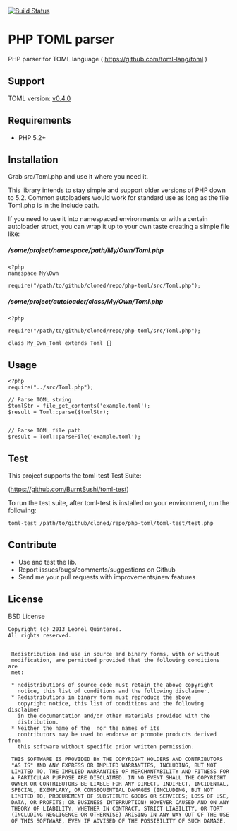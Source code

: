 [![Build Status](https://travis-ci.org/leonelquinteros/php-toml.svg?branch=master)](https://travis-ci.org/leonelquinteros/php-toml)


PHP TOML parser
===============

PHP parser for TOML language ( https://github.com/toml-lang/toml )


Support
-------

TOML version: [v0.4.0](https://github.com/mojombo/toml/blob/master/versions/en/toml-v0.4.0.md)


Requirements
------------

- PHP 5.2+


Installation
------------

Grab src/Toml.php and use it where you need it.

This library intends to stay simple and support older versions of PHP down to 5.2.
Common autoloaders would work for standard use as long as the file Toml.php is in the include path.


If you need to use it into namespaced environments or with a certain autoloader struct,
you can wrap it up to your own taste creating a simple file like:


##### /some/project/namespace/path/My/Own/Toml.php

```
<?php
namespace My\Own

require("/path/to/github/cloned/repo/php-toml/src/Toml.php");

```


##### /some/project/autoloader/class/My/Own/Toml.php

```
<?php

require("/path/to/github/cloned/repo/php-toml/src/Toml.php");

class My_Own_Toml extends Toml {}

```


Usage
-----

```
<?php
require("../src/Toml.php");

// Parse TOML string
$tomlStr = file_get_contents('example.toml');
$result = Toml::parse($tomlStr);


// Parse TOML file path
$result = Toml::parseFile('example.toml');
```


Test
----

This project supports the toml-test Test Suite:

(https://github.com/BurntSushi/toml-test)

To run the test suite, after toml-test is installed on your environment, run the following:

```
toml-test /path/to/github/cloned/repo/php-toml/toml-test/test.php
```


Contribute
----------

- Use and test the lib.
- Report issues/bugs/comments/suggestions on Github
- Send me your pull requests with improvements/new features


License
-------

BSD License

```
Copyright (c) 2013 Leonel Quinteros.
All rights reserved.


 Redistribution and use in source and binary forms, with or without
 modification, are permitted provided that the following conditions are
 met:

 * Redistributions of source code must retain the above copyright
   notice, this list of conditions and the following disclaimer.
 * Redistributions in binary form must reproduce the above
   copyright notice, this list of conditions and the following disclaimer
   in the documentation and/or other materials provided with the
   distribution.
 * Neither the name of the  nor the names of its
   contributors may be used to endorse or promote products derived from
   this software without specific prior written permission.

 THIS SOFTWARE IS PROVIDED BY THE COPYRIGHT HOLDERS AND CONTRIBUTORS
 "AS IS" AND ANY EXPRESS OR IMPLIED WARRANTIES, INCLUDING, BUT NOT
 LIMITED TO, THE IMPLIED WARRANTIES OF MERCHANTABILITY AND FITNESS FOR
 A PARTICULAR PURPOSE ARE DISCLAIMED. IN NO EVENT SHALL THE COPYRIGHT
 OWNER OR CONTRIBUTORS BE LIABLE FOR ANY DIRECT, INDIRECT, INCIDENTAL,
 SPECIAL, EXEMPLARY, OR CONSEQUENTIAL DAMAGES (INCLUDING, BUT NOT
 LIMITED TO, PROCUREMENT OF SUBSTITUTE GOODS OR SERVICES; LOSS OF USE,
 DATA, OR PROFITS; OR BUSINESS INTERRUPTION) HOWEVER CAUSED AND ON ANY
 THEORY OF LIABILITY, WHETHER IN CONTRACT, STRICT LIABILITY, OR TORT
 (INCLUDING NEGLIGENCE OR OTHERWISE) ARISING IN ANY WAY OUT OF THE USE
 OF THIS SOFTWARE, EVEN IF ADVISED OF THE POSSIBILITY OF SUCH DAMAGE.

```
